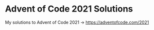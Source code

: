 # Advent of Code 2021 Solutions
My solutions to Advent of Code 2021 -> https://adventofcode.com/2021
